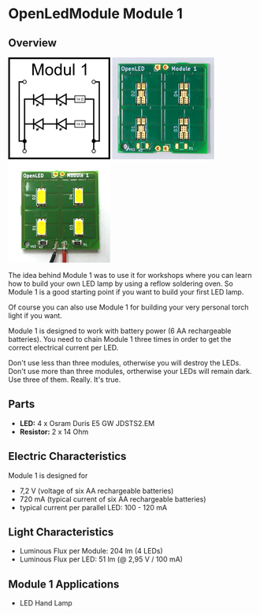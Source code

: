 # OpenLedModule Module 1

## Overview 

![Module 1 Schematic](./Images/OpenLedModule01_Schematic.png)
![Module 1 PCB](./Images/OpenLedModule01_Prototype02.jpg)
![Module 1 Assembled](./Images/OpenLedModule01_PrototypeBestueckt02.jpg)

The idea behind Module 1 was to use it for workshops where you can learn how to build your own LED lamp
by using a reflow soldering oven. So Module 1 is a good starting point if you want to build your first LED lamp.

Of course you can also use Module 1 for building your very personal torch light if you want. 

Module 1 is designed to work with battery power (6 AA rechargeable batteries).
You need to chain Module 1 three times in order to get the correct electrical current
per LED. 

Don't use less than three modules, otherwise you will destroy the LEDs.
Don't use more than three modules, ortherwise your LEDs will remain dark.
Use three of them. Really. It's true.

## Parts

* **LED:** 4 x Osram Duris E5 GW JDSTS2.EM
* **Resistor:** 2 x 14 Ohm

## Electric Characteristics

Module 1 is designed for 

* 7,2 V (voltage of six AA rechargeable batteries)
* 720 mA (typical current of six AA rechargeable batteries)
* typical current per parallel LED: 100 - 120 mA

## Light Characteristics

* Luminous Flux per Module: 204 lm (4 LEDs)
* Luminous Flux per LED: 51 lm (@ 2,95 V / 100 mA)
 
## Module 1 Applications

* LED Hand Lamp
